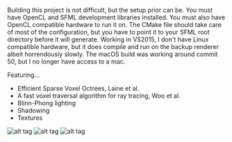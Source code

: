 Building this project is not difficult, but the setup prior can be. You must have OpenCL and SFML development libraries installed. You must also have OpenCL compatible hardware to run it on. The CMake file should take care of most of the configuration, but you have to point it to your SFML root directory before it will generate. Working in VS2015, I don't have Linux compatible hardware, but it does compile and run on the backup renderer albeit horrendously slowly. The macOS build was working around commit 50, but I no longer have access to a mac.

Featuring...

* Efficient Sparse Voxel Octrees, Laine et al.
* A fast voxel traversal algorithm for ray tracing, Woo et al.
* Blinn-Phong lighting
* Shadowing
* Textures

![alt tag](https://www.youtube.com/watch?v=DHcg2ZKend0)
![alt tag](https://github.com/MitchellHansen/voxel-raycaster/blob/master/assets/screenshot1.png)
![alt tag](https://github.com/MitchellHansen/voxel-raycaster/blob/master/assets/screenshot.PNG)
